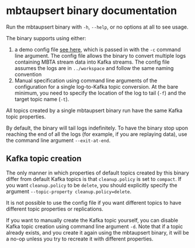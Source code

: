 # mbtaupsert binary documentation

Run the mbtaupsert binary with `-h`, `--help`, or no options at all to see usage.

The binary supports using either:
1. a demo config file [see here](../demo/README.md), which is passed in with the
   `-c` command line argument. The config file allows the binary to convert multiple
   logs containing MBTA stream data into Kafka streams. The config file assumes
   the logs are in `../workspace` and follow the same naming convention
2. Manual specification using command line arguments of the configuration for a
   single log-to-Kafka topic conversion. At the bare minimum, you need to
   specify the location of the log to tail (`-f`) and the target topic name (`-t`).

All topics created by a single mbtaupsert binary run have the same Kafka topic properties.

By default, the binary will tail logs indefinitely. To have the binary stop upon
reaching the end of all the logs (for example, if you are replaying data), use
the command line argument `--exit-at-end`.

## Kafka topic creation

The only manner in which properties of default topics created by this binary
differ from default Kafka topics is that `cleanup.policy` is set to `compact`.
If you want `cleanup.policy` to be `delete`, you should explicitly specify the
argument `--topic-property cleanup.policy=delete`.

It is not possible to use the config file if you want different topics to have
different topic properties or replications.

If you want to manually create the Kafka topic yourself, you can disable Kafka
topic creation using command line argument `-d`. Note that if a topic already
exists, and you create it again using the mbtaupsert binary, it will be a no-op
unless you try to recreate it with different properties.

